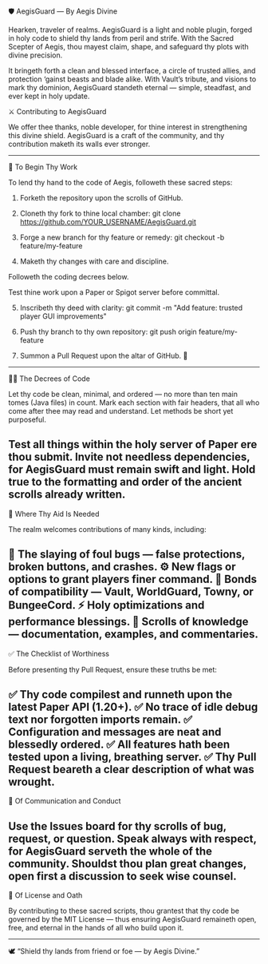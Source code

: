 🛡️ AegisGuard — By Aegis Divine

Hearken, traveler of realms.
AegisGuard is a light and noble plugin, forged in holy code to shield thy lands from peril and strife.
With the Sacred Scepter of Aegis, thou mayest claim, shape, and safeguard thy plots with divine precision.

It bringeth forth a clean and blessed interface, a circle of trusted allies, and protection ‘gainst beasts and blade alike.
With Vault’s tribute, and visions to mark thy dominion, AegisGuard standeth eternal —
simple, steadfast, and ever kept in holy update.

⚔️ Contributing to AegisGuard

We offer thee thanks, noble developer, for thine interest in strengthening this divine shield.
AegisGuard is a craft of the community, and thy contribution maketh its walls ever stronger.

---

🚀 To Begin Thy Work

To lend thy hand to the code of Aegis, followeth these sacred steps:

1. Forketh the repository upon the scrolls of GitHub.

2. Cloneth thy fork to thine local chamber:
   git clone https://github.com/YOUR_USERNAME/AegisGuard.git


3. Forge a new branch for thy feature or remedy:
git checkout -b feature/my-feature

4. Maketh thy changes with care and discipline.

Followeth the coding decrees below.

Test thine work upon a Paper or Spigot server before committal.

5. Inscribeth thy deed with clarity:
git commit -m "Add feature: trusted player GUI improvements"

6. Push thy branch to thy own repository:
git push origin feature/my-feature

7. Summon a Pull Request upon the altar of GitHub. 🎉

---

🧙‍♂️ The Decrees of Code

Let thy code be clean, minimal, and ordered — no more than ten main tomes (Java files) in count.
Mark each section with fair headers, that all who come after thee may read and understand.
Let methods be short yet purposeful.

Test all things within the holy server of Paper ere thou submit.
Invite not needless dependencies, for AegisGuard must remain swift and light.
Hold true to the formatting and order of the ancient scrolls already written.
---
🔨 Where Thy Aid Is Needed

The realm welcomes contributions of many kinds, including:

🐛 The slaying of foul bugs — false protections, broken buttons, and crashes.
⚙️ New flags or options to grant players finer command.
🔗 Bonds of compatibility — Vault, WorldGuard, Towny, or BungeeCord.
⚡ Holy optimizations and performance blessings.
📖 Scrolls of knowledge — documentation, examples, and commentaries.
---

✅ The Checklist of Worthiness

Before presenting thy Pull Request, ensure these truths be met:

✅ Thy code compilest and runneth upon the latest Paper API (1.20+).
✅ No trace of idle debug text nor forgotten imports remain.
✅ Configuration and messages are neat and blessedly ordered.
✅ All features hath been tested upon a living, breathing server.
✅ Thy Pull Request beareth a clear description of what was wrought.
---

💬 Of Communication and Conduct

Use the Issues board for thy scrolls of bug, request, or question.
Speak always with respect, for AegisGuard serveth the whole of the community.
Shouldst thou plan great changes, open first a discussion to seek wise counsel.
---
📜 Of License and Oath

By contributing to these sacred scripts, thou grantest that thy code be governed by the MIT License —
thus ensuring AegisGuard remaineth open, free, and eternal in the hands of all who build upon it.


---
🕊️ “Shield thy lands from friend or foe — by Aegis Divine.”
